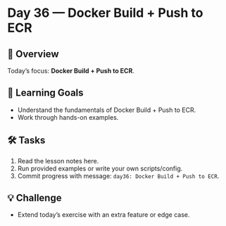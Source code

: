 # Day 36 — Docker Build + Push to ECR

## 📖 Overview
Today’s focus: **Docker Build + Push to ECR**.

## 🎯 Learning Goals
- Understand the fundamentals of Docker Build + Push to ECR.
- Work through hands-on examples.

## 🛠️ Tasks
1. Read the lesson notes here.
2. Run provided examples or write your own scripts/config.
3. Commit progress with message: `day36: Docker Build + Push to ECR`.

## 💡 Challenge
- Extend today’s exercise with an extra feature or edge case.
